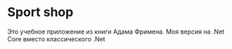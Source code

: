 # Sport shop
Это учебное приложение из книги Адама Фримена. Моя версия на .Net Core вместо классического .Net
